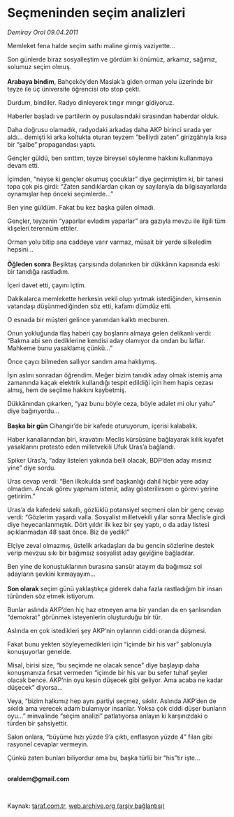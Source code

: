 # Seçmeninden seçim analizleri

*Demiray Oral 09.04.2011*

<div class="yazi"><p>Memleket fena halde seçim sathı maline girmiş vaziyette...</p>
<p>Son günlerde biraz sosyalleştim ve gördüm ki önümüz, arkamız, sağımız, solumuz seçim olmuş.<br/><br/><b>Arabaya bindim</b>, Bahçeköy’den Maslak’a giden orman yolu üzerinde bir teyze ile üç üniversite öğrencisi oto stop çekti.</p>
<p>Durdum, bindiler. Radyo dinleyerek tıngır mıngır gidiyoruz.</p>
<p>Haberler başladı ve partilerin oy pusulasındaki sırasından haberdar olduk.</p>
<p>Daha doğrusu olamadık, radyodaki arkadaş daha AKP birinci sırada yer aldı… demişti ki arka koltukta oturan teyzem “belliydi zaten” girizgâhıyla kısa bir “şaibe”<b> </b>propagandası yaptı.</p>
<p>Gençler güldü, ben sırıttım, teyze bireysel söylenme hakkını kullanmaya devam etti.</p>
<p>İçimden, “neyse ki gençler okumuş çocuklar” diye geçirmiştim ki, bir tanesi topa çok pis girdi: “Zaten sandıklardan çıkan oy sayılarıyla da bilgisayarlarda oynamışlar hep önceki seçimlerde…”</p>
<p>Ben yine güldüm. Fakat bu kez başka gülen olmadı.</p>
<p>Gençler, teyzenin “yaparlar evladım yaparlar” ara gazıyla mevzu ile ilgili tüm klişeleri terennüm ettiler.</p>
<p>Orman yolu bitip ana caddeye varır varmaz, müsait bir yerde silkeledim hepsini…<br/><br/><b>Öğleden sonra</b> Beşiktaş çarşısında dolanırken bir dükkânın kapısında eski bir tanıdığa rastladım.</p>
<p>İçeri davet etti, çayını içtim.</p>
<p>Dakikalarca memlekette herkesin vekil olup yırtmak istediğinden, kimsenin vatandaşı düşünmediğinden söz etti, kafamı dümdüz etti.</p>
<p>O esnada bir müşteri gelince yanımdan kalktı mecburen.</p>
<p>Onun yokluğunda flaş haberi çay boşlarını almaya gelen delikanlı verdi: “Bakma abi sen dediklerine kendisi aday olamıyor da ondan bu laflar. Mahkeme bunu yasaklamış çünkü…”</p>
<p>Önce çaycı bilmeden sallıyor sandım ama haklıymış.</p>
<p>İşin aslını sonradan öğrendim. Meğer bizim tanıdık aday olmak istemiş ama zamanında kaçak elektrik kullandığı tespit edildiği için hem hapis cezası almış, hem de seçilme hakkını kaybetmiş.</p>
<p>Dükkânından çıkarken, “yaz bunu böyle ceza, böyle adalet mi olur yahu” diye bağırıyordu…<br/><br/><b>Başka bir gün</b> Cihangir’de bir kafede oturuyorum, içerisi kalabalık.</p>
<p>Haber kanallarından biri, kravatını Meclis kürsüsüne bağlayarak kılık kıyafet yasaklarını protesto eden milletvekili Ufuk Uras’a bağlandı.</p>
<p>Spiker Uras’a, “aday listeleri yakında belli olacak, BDP’den aday mısınız yine” diye sordu.</p>
<p>Uras cevap verdi: “Ben ilkokulda sınıf başkanlığı dahil hiçbir yere aday olmadım. Ancak görev yapmam istenir, aday gösterilirsem o görevi yerine getiririm.”</p>
<p>Uras’a da kafedeki sakallı, gözlüklü potansiyel seçmeni olan bir genç cevap verdi: “Gözlerim yaşardı valla. Sosyalist milletvekili yıllar sonra Meclis’e girdi diye heyecanlanmıştık. Dört yıldır ilk kez bir şey yaptı, o da aday listesi açıklanmadan 48 saat önce. Biz de yedik!”</p>
<p>Elçiye zeval olmazmış, üstelik arkadaşları da bu gencin sözlerine destek verip mevzuu sıkı bir bağımsız sosyalist aday geyiğine bağladılar.</p>
<p>Ben yine de konuştuklarının burasına sansür atayım da bağımsız sol adayların şevkini kırmayayım…<br/><br/><b>Son olarak</b> seçim günü yaklaştıkça giderek daha fazla rastladığım bir insan türünden söz etmek istiyorum.</p>
<p>Bunlar aslında AKP’den hiç haz etmeyen ama bir yandan da en şanlısından “demokrat” görünmek isteyenlerin oluşturduğu bir tür.</p>
<p>Aslında en çok istedikleri şey AKP’nin oylarının ciddi oranda düşmesi.</p>
<p>Fakat bunu yekten söyleyemedikleri için “içimde bir his var” şablonuyla konuşuyorlar genelde.</p>
<p>Misal, birisi size, “bu seçimde ne olacak sence” diye başlayıp daha konuşmanıza fırsat vermeden “içimde bir his var bu sefer tuhaf şeyler olacak bence. AKP’nin oyu kesin düşecek gibi geliyor. Ama acaba ne kadar düşecek” diyorsa…</p>
<p>Veya, “bizim halkımız hep aynı partiyi seçmez, sıkılır. Aslında AKP’den de sıkıldı ama verecek adam bulamıyor insanlar. Yoksa çok ciddi düşer bunların oyu…” minvalinde “seçim analizi” patlatıyorsa anlayın ki karşınızdaki o türden bir şahsiyettir.</p>
<p>Sakın onlara, “büyüme hızı yüzde 9’a çıktı, enflasyon yüzde 4” filan gibi rasyonel cevaplar vermeyin.</p>
<p>Çünkü zaten bunları biliyordur ama bu, başka türlü bir “his”tir işte…</p>
<p><br/><strong>oraldem@gmail.com</strong></p>
<p><b> </b></p>
</div>

Kaynak: [taraf.com.tr](http://www.taraf.com.tr/demiray-oral/makale-secmeninden-secim-analizleri.htm), [web.archive.org (arşiv bağlantısı)](http://web.archive.org/web/20131102232227/http://www.taraf.com.tr/demiray-oral/makale-secmeninden-secim-analizleri.htm)
